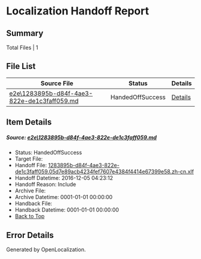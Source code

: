 # <a name='report-top'></a> Localization Handoff Report

## Summary
 Total Files | 1

## File List
 Source File | Status | Details 
 ----------- | ------ | ------- 
 [e2e\1283895b-d84f-4ae3-822e-de1c3faff059.md](https://github.com/OpenLocalizationTestOrg/ol-test0/blob/ade801fa08a042de43b33729945f4d89c5821d08/e2e/1283895b-d84f-4ae3-822e-de1c3faff059.md) | HandedOffSuccess | [Details](#0fc80de736f662b9a0502e6f5b7e9a9fe3901f5b1)

## Item Details
##### <a name='0fc80de736f662b9a0502e6f5b7e9a9fe3901f5b1'></a> Source: [e2e\1283895b-d84f-4ae3-822e-de1c3faff059.md](https://github.com/OpenLocalizationTestOrg/ol-test0/blob/ade801fa08a042de43b33729945f4d89c5821d08/e2e/1283895b-d84f-4ae3-822e-de1c3faff059.md)
* Status: HandedOffSuccess
* Target File: 
* Handoff File: [1283895b-d84f-4ae3-822e-de1c3faff059.05d7e89acb4234fef7607e4384f4414e67399e58.zh-cn.xlf](https://github.com/OpenLocalizationTestOrg/ol-test0-handoff/blob/aabf4aec4ea54b3d1c7f7284b3ec9616228d0d00/ol-handoff/OpenLocalizationTestOrg/ol-test0-zhcn/shujia/ht/1283895b-d84f-4ae3-822e-de1c3faff059.05d7e89acb4234fef7607e4384f4414e67399e58.zh-cn.xlf)
* Handoff Datetime: 2016-12-05 04:23:12
* Handoff Reason: Include
* Archive File: 
* Archive Datetime: 0001-01-01 00:00:00
* Handback File: 
* Handback Datetime: 0001-01-01 00:00:00
* [Back to Top](#report-top)


## Error Details

Generated by OpenLocalization.
